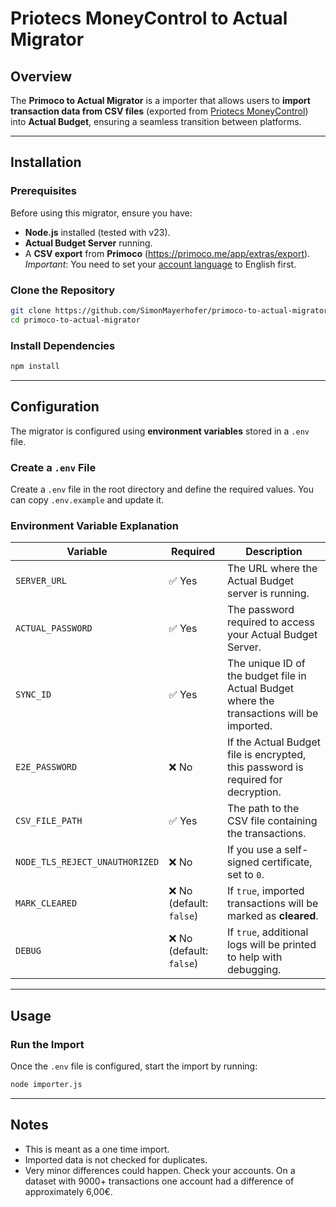 # **Priotecs MoneyControl to Actual Migrator**

## **Overview**
The **Primoco to Actual Migrator** is a importer that allows users to **import transaction data from CSV files** (exported from [Priotecs MoneyControl](https://primoco.me)) into **Actual Budget**, ensuring a seamless transition between platforms.

---

## **Installation**

### **Prerequisites**
Before using this migrator, ensure you have:
- **Node.js** installed (tested with v23).
- **Actual Budget Server** running.
- A **CSV export** from **Primoco** (https://primoco.me/app/extras/export). *Important*: You need to set your [account language](https://primoco.me/app/profile/language) to English first.

### **Clone the Repository**
```sh
git clone https://github.com/SimonMayerhofer/primoco-to-actual-migrator.git
cd primoco-to-actual-migrator
```

### **Install Dependencies**
```sh
npm install
```

---

## **Configuration**

The migrator is configured using **environment variables** stored in a `.env` file.

### **Create a `.env` File**
Create a `.env` file in the root directory and define the required values. You can copy `.env.example` and update it.


### **Environment Variable Explanation**
| Variable        | Required | Description |
|----------------|----------|-------------|
| `SERVER_URL`   | ✅ Yes | The URL where the Actual Budget server is running. |
| `ACTUAL_PASSWORD` | ✅ Yes | The password required to access your Actual Budget Server. |
| `SYNC_ID` | ✅ Yes | The unique ID of the budget file in Actual Budget where the transactions will be imported. |
| `E2E_PASSWORD` | ❌ No | If the Actual Budget file is encrypted, this password is required for decryption. |
| `CSV_FILE_PATH` | ✅ Yes | The path to the CSV file containing the transactions. |
| `NODE_TLS_REJECT_UNAUTHORIZED` | ❌ No | If you use a self-signed certificate, set to `0`. |
| `MARK_CLEARED` | ❌ No (default: `false`) | If `true`, imported transactions will be marked as **cleared**. |
| `DEBUG` | ❌ No (default: `false`) | If `true`, additional logs will be printed to help with debugging. |

---

## **Usage**

### **Run the Import**
Once the `.env` file is configured, start the import by running:

```sh
node importer.js
```

---

## **Notes**

- This is meant as a one time import.
- Imported data is not checked for duplicates.
- Very minor differences could happen. Check your accounts. On a dataset with 9000+ transactions one account had a difference of approximately 6,00€.